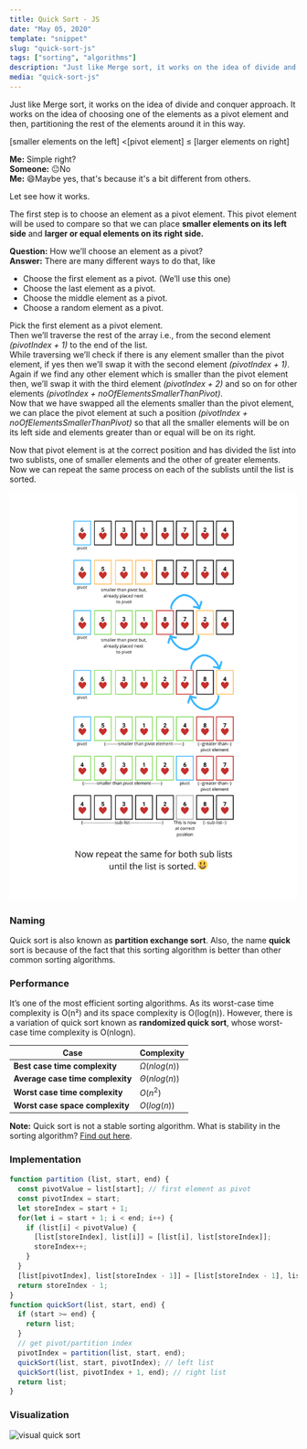 ```yaml
---
title: Quick Sort - JS
date: "May 05, 2020"
template: "snippet"
slug: "quick-sort-js"
tags: ["sorting", "algorithms"]
description: "Just like Merge sort, it works on the idea of divide and conquer approach. It works on the idea of choosing one of the elements as a pivot element and then, partitioning the rest of the elements around it in this way."
media: "quick-sort-js"
---
```

Just like Merge sort, it works on the idea of divide and conquer approach. It works on the idea of choosing one of the elements as a pivot element and then, partitioning the rest of the elements around it in this way.  

[smaller elements on the left] <[pivot element] ≤ [larger elements on right]  

**Me:** Simple right?  
**Someone:** 😐No  
**Me:** 😄Maybe yes, that's because it's a bit different from others.  

Let see how it works.  

The first step is to choose an element as a pivot element. This pivot element will be used to compare so that we can place **smaller elements on its left side** and **larger or equal elements on its right side.**

**Question:** How we’ll choose an element as a pivot?  
**Answer:** There are many different ways to do that, like  
- Choose the first element as a pivot. (We’ll use this one)
- Choose the last element as a pivot.
- Choose the middle element as a pivot.
- Choose a random element as a pivot.

Pick the first element as a pivot element.  
Then we’ll traverse the rest of the array i.e., from the second element *(pivotIndex + 1)* to the end of the list.    
While traversing we’ll check if there is any element smaller than the pivot element, if yes then we’ll swap it with the second element *(pivotIndex + 1)*.
Again if we find any other element which is smaller than the pivot element then, we’ll swap it with the third element *(pivotIndex + 2)* and so on for other elements *(pivotIndex + noOfElementsSmallerThanPivot)*.    
Now that we have swapped all the elements smaller than the pivot element, we can place the pivot element at such a position *(pivotIndex + noOfElementsSmallerThanPivot)* so that all the smaller elements will be on its left side and elements greater than or equal will be on its right.  

Now that pivot element is at the correct position and has divided the list into two sublists, one of smaller elements and the other of greater elements. Now we can repeat the same process on each of the sublists until the list is sorted.

![how i think of quick sort](../../images/how-i-think-of-quick-sort.png)

### Naming
Quick sort is also known as **partition exchange sort**. Also, the name **quick** sort is because of the fact that this sorting algorithm is better than other common sorting algorithms.

### Performance
It’s one of the most efficient sorting algorithms. As its worst-case time complexity is O(n²) and its space complexity is O(log(n)). However, there is a variation of quick sort known as **randomized quick sort**, whose worst-case time complexity is O(nlogn).

|Case|Complexity
|----------------|--------------
**Best case time complexity**| $Ω(nlog(n))$ 
**Average case time complexity**|$Θ(nlog(n))$
**Worst case time complexity**|$O(n^2)$
**Worst case space complexity**|$O(log(n))$

**Note:** Quick sort is not a stable sorting algorithm.
What is stability in the sorting algorithm?
[Find out here](https://en.wikipedia.org/wiki/Sorting_algorithm#Stability).


### Implementation

```javascript
function partition (list, start, end) {
  const pivotValue = list[start]; // first element as pivot
  const pivotIndex = start;
  let storeIndex = start + 1;
  for(let i = start + 1; i < end; i++) {
    if (list[i] < pivotValue) {
      [list[storeIndex], list[i]] = [list[i], list[storeIndex]];
      storeIndex++;
    }
  }
  [list[pivotIndex], list[storeIndex - 1]] = [list[storeIndex - 1], list[pivotIndex]];
  return storeIndex - 1;
}
function quickSort(list, start, end) {
  if (start >= end) {
    return list;
  }
  // get pivot/partition index
  pivotIndex = partition(list, start, end);
  quickSort(list, start, pivotIndex); // left list
  quickSort(list, pivotIndex + 1, end); // right list
  return list;
}
```

### Visualization

![visual quick sort](https://miro.medium.com/max/1400/1*O5YLYB13Ihg01nZh4ZEq2Q.gif)
